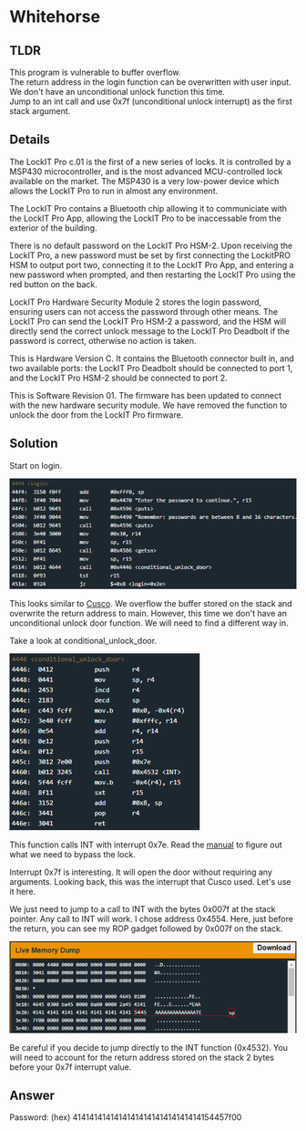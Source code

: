 # Whitehorse
## TLDR
This program is vulnerable to buffer overflow.  
The return address in the login function can be overwritten with user input.  
We don't have an unconditional unlock function this time.  
Jump to an int call and use 0x7f (unconditional unlock interrupt) as the first stack argument.  

## Details
The LockIT Pro c.01  is the first of a new series  of locks. It is
controlled by a  MSP430 microcontroller, and is  the most advanced
MCU-controlled lock available on the  market. The MSP430 is a very
low-power device which allows the LockIT  Pro to run in almost any
environment.

The  LockIT  Pro   contains  a  Bluetooth  chip   allowing  it  to
communiciate with the  LockIT Pro App, allowing the  LockIT Pro to
be inaccessable from the exterior of the building.

There  is no  default  password  on the  LockIT  Pro HSM-2.   Upon
receiving the  LockIT Pro,  a new  password must  be set  by first
connecting the LockitPRO HSM to  output port two, connecting it to
the LockIT Pro App, and entering a new password when prompted, and
then restarting the LockIT Pro using the red button on the back.
    
LockIT Pro Hardware  Security Module 2 stores  the login password,
ensuring users  can not access  the password through  other means.
The LockIT Pro  can send the LockIT Pro HSM-2  a password, and the
HSM will  directly send the  correct unlock message to  the LockIT
Pro Deadbolt  if the password  is correct, otherwise no  action is
taken.
    
This is Hardware  Version C.  It contains  the Bluetooth connector
built in, and two available  ports: the LockIT Pro Deadbolt should
be  connected to  port  1,  and the  LockIT  Pro  HSM-2 should  be
connected to port 2.

This is  Software Revision  01. The firmware  has been  updated to
connect with the new hardware security module. We have removed the
function to unlock the door from the LockIT Pro firmware.

## Solution
Start on login.

![login](./screenshots/login.png)

This looks similar to [Cusco](https://github.com/networking101/microcorruption/tree/main/Cusco). We overflow the buffer stored on the stack and overwrite the return address to main. However, this time we don't have an unconditional unlock door function. We will need to find a different way in.

Take a look at conditional_unlock_door.

![conditional_unlock_door](./screenshots/conditional_unlock_door.png)

This function calls INT with interrupt 0x7e. Read the [manual](https://github.com/networking101/microcorruption/tree/main/manual.pdf) to figure out what we need to bypass the lock.

Interrupt 0x7f is interesting. It will open the door without requiring any arguments. Looking back, this was the interrupt that Cusco used. Let's use it here.

We just need to jump to a call to INT with the bytes 0x007f at the stack pointer. Any call to INT will work. I chose address 0x4554. Here, just before the return, you can see my ROP gadget followed by 0x007f on the stack.

![memory](./screenshots/memory.png)

Be careful if you decide to jump directly to the INT function (0x4532). You will need to account for the return address stored on the stack 2 bytes before your 0x7f interrupt value.

## Answer
Password: (hex) 4141414141414141414141414141414154457f00
